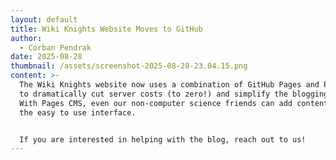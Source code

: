 ```yaml
---
layout: default
title: Wiki Knights Website Moves to GitHub
author:
  - Corban Pendrak
date: 2025-08-28
thumbnail: /assets/screenshot-2025-08-28-23.04.15.png
content: >-
  The Wiki Knights website now uses a combination of GitHub Pages and Pages CMS
  to dramatically cut server costs (to zero!) and simplify the blogging process.
  With Pages CMS, even our non-computer science friends can add content through
  the easy to use interface.


  If you are interested in helping with the blog, reach out to us!
---
```

